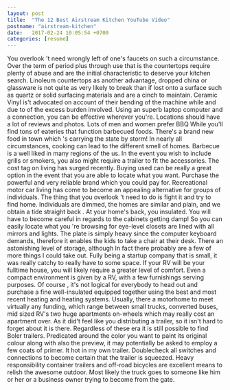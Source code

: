 ```yaml
---
layout: post
title:  "The 12 Best Airstream Kitchen YouTube Video"
postname: "airstream-kitchen"
date:   2017-02-24 10:05:54 +0700
categories: [resume]
---
```

You overlook 't need wrongly left of one's faucets on such a circumstance. Over the term of period plus through use that is the countertops require plenty of abuse and are the initial characteristic to deserve your kitchen search. Linoleum countertops as another advantage, dropped china or glassware is not quite as very likely to break than if lost onto a surface such as quartz or solid surfacing materials and are a cinch to maintain. Ceramic Vinyl is't advocated on account of their bending of the machine while and due to of the excess burden involved. Using an superb laptop computer and a connection, you can be effective wherever you're. Locations should have a lot of reviews and photos. Lots of men and women prefer BBQ While you'll find tons of eateries that function barbecued foods. There's a brand new food in town which 's carrying the state by storm! In nearly all circumstances, cooking can lead to the different smell of homes. Barbecue is a well liked in many regions of the us. In the event you wish to include grills or smokers, you also might require a trailer to fit the accessories. The cost tag on living has surged recently. Buying used can be really a great option in the event that you are able to locate what you want. Purchase the powerful and very reliable brand which you could pay for. Recreational motor car living has come to become an appealing alternative for groups of individuals. The thing that you overlook 't need to do is fight it and try to find home. Individuals are dimmed, the homes are similar and plain, and we obtain a tide straight back . At your home's back, you insulated. You will have to become careful in regards to the cabinets getting damp! So you can easily locate what you 're browsing for eye-level closets are lined with all mirrors and lights. The plate is simply heavy since the computer keyboard demands, therefore it enables the kids to take a chair at their desk. There an astonishing level of storage, although In fact there probably are a few of more things I could take out. Fully being a startup company that is small, it was really catchy to really have to some space. If your RV will be your fulltime house, you will likely require a greater level of comfort. Even a compact environment is given by a RV, with a few furnishings serving purposes. Of course , it's not logical for everybody to head out and purchase a fine well-insulated equipped together using the best and most recent heating and heating systems. Usually, there a motorhome to meet virtually any funding, which range between small trucks, converted buses, mid sized RV's two huge apartments on-wheels which may really cost an apartment over. As it did't feel like you distributing a trailer, so it isn't hard to forget about it is there. Regardless of these era it is still possible to find Boler trailers. Predicated around the color you want to paint its original colour along with also the preview, it may potentially be asked to employ a few coats of primer. It hot in my own trailer. Doublecheck all switches and connections to become certain that the trailer is squeezed. Heavy responsibility container trailers and off-road bicycles are excellent means to relish the awesome outdoor. Most likely the truck goes to someone like him or her or a business owner trying to become from the gate.
